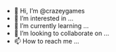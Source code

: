 - 👋 Hi, I’m @crazeygames
- 👀 I’m interested in ...
- 🌱 I’m currently learning ...
- 💞️ I’m looking to collaborate on ...
- 📫 How to reach me ...

<!---
crazeygames/crazeygames is a ✨ special ✨ repository because its `README.md` (this file) appears on your GitHub profile.
You can click the Preview link to take a look at your changes.
--->
